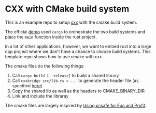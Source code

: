 # CXX with CMake build system

This is an example repo to setup [cxx](https://github.com/dtolnay/cxx) with the cmake build system.

The official [demo](https://github.com/dtolnay/cxx/tree/master/demo) used `cargo` to orchestrate the two build systems and place the `main` function inside the rust project.

In a lot of other applications, however, we want to embed rust into a large cpp project where we don't have a chance to choose build systems.
This template repo shows how to use cmake with cxx.


The cmake files do the following things:
1. Call `cargo build [--release]` to build a shared library
2. Call `cxxbridge src/lib.rs > ...` to generate the header file (as specified [here](https://github.com/dtolnay/cxx#non-cargo-setup))
3. Copy the shared lib as well as the headers to CMAKE_BINARY_DIR
4. Link and include the libraray

The cmake files are largely inspired by [Using unsafe for Fun and Profit](https://github.com/Michael-F-Bryan/rust-ffi-guide).
